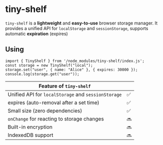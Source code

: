 # tiny-shelf

`tiny-shelf` is a **lightweight** and **easy-to-use** browser storage manager. It provides a unified API for `localStorage` and `sessionStorage`, supports automatic **expiration** (expires)

## Using
  ```
  import { TinyShelf } from '/node_modules/tiny-shelf/index.js';
  const storage = new TinyShelf("local");
  storage.set("user", { name: "Alice" }, { expires: 30000 });
  console.log(storage.get("user"));
  ```
  
| Feature of `tiny-shelf` |  |	
| ---------------------- |--|
| Unified API for `localStorage` and `sessionStorage` |	✅	|
| expires (auto-removal after a set time) |	✅	|
| Small size (zero dependencies) | 	✅	|
| `onChange` for reacting to storage changes |	🔜	|
| Built-in encryption |	🔜	|
| IndexedDB support |	🔜	|